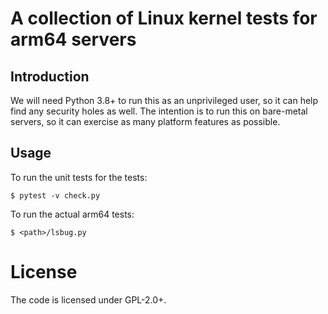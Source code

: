 # A collection of Linux kernel tests for arm64 servers

## Introduction
We will need Python 3.8+ to run this as an unprivileged user, so it can help
find any security holes as well. The intention is to run this on bare-metal
servers, so it can exercise as many platform features as possible.

## Usage
To run the unit tests for the tests:
```
$ pytest -v check.py
```

To run the actual arm64 tests:
```
$ <path>/lsbug.py
```

# License
The code is licensed under GPL-2.0+.
